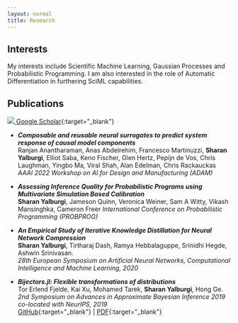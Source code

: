 ```yaml
---
layout: normal
title: Research
---
```



## Interests
My interests include Scientific Machine Learning, Gaussian Processes and Probabilistic Programming. I am also interested in the role of Automatic Differentiation in furthering SciML capabilities.

## Publications


[<img src="https://scholar.google.com/favicon.ico"> Google Scholar](https://scholar.google.com/citations?user=z1plcoUAAAAJ){:target="_blank"}

- ***Composable and reusable neural surrogates to predict system response of causal model components*** <br>
Ranjan Anantharaman, Anas Abdelrehim, Francesco Martinuzzi, **Sharan Yalburgi**, Elliot Saba, Keno Fischer, Glen Hertz, Pepijn de Vos, Chris Laughman, Yingbo Ma, Viral Shah, Alan Edelman, Chris Rackauckas
*AAAI 2022 Workshop on AI for Design and Manufacturing (ADAM)*

- ***Assessing Inference Quality for Probabilistic Programs using Multivariate Simulation Based Calibration*** <br>
**Sharan Yalburgi**, Jameson Quinn, Veronica Weiner, Sam A Witty, Vikash Mansinghka, Cameron Freer
*International Conference on Probabilistic Programming (PROBPROG)*

- ***An Empirical Study of Iterative Knowledge Distillation for Neural Network Compression*** <br>
**Sharan Yalburgi**, Tirtharaj Dash, Ramya Hebbalaguppe, Srinidhi Hegde, Ashwin Srinivasan.<br>
*28th European Symposium on Artificial Neural Networks, Computational Intelligence and Machine Learning, 2020* <br>

- ***Bijectors.jl: Flexible transformations of distributions*** <br>
Tor Erlend Fjelde, Kai Xu, Mohamed Tarek, **Sharan Yalburgi**, Hong Ge. <br>
*2nd Symposium on Advances in Approximate Bayesian Inference 2019 co-located with NeurIPS, 2019* <br>
[GitHub](https://github.com/TuringLang/Bijectors.jl/){:target="_blank"} | [PDF](http://proceedings.mlr.press/v118/fjelde20a/fjelde20a.pdf){:target="_blank"}
